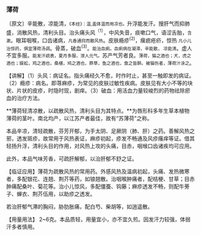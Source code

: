 ### 薄荷

〔原文〕辛能散，凉能清，<small>《本经》：温,盖体温而用凉也。</small>升浮能发汗。搜肝气而抑肺盛，消散风热，清利头目。治头痛头风<sup>（1）</sup>，中风失音，痰嗽口气，语涩舌胎，<small>含漱</small>。眼耳咽喉，口齿诸病，<small>凡香通窍而散风热</small>。皮肤瘾疹<sup>(2)</sup>，瘰疬疮疥，惊热 <small>凡小儿治惊药，俱宜薄荷汤调</small>。骨蒸，破血<sup>(3)</sup>。<small>能治血痢。血痢病在凝滞，辛能散，
凉能清</small>。虚人不宜多服。<small>能发汗疏表，夏月多服，泄人元气。</small>苏产气芳者良。<small>薄荷，猫之酒也；犬，虎之酒也；娱蚣，鸡之酒也，桑椹，鸠之酒也，莽草，鱼之酒也，食之皆醉。被猫伤者，薄荷汁涂之</small>。

【讲解】（1）头风：病证名。指头痛经久不愈，时作时止，甚至一触即发的病证。（2）瘾疹：病名。即荨麻疹，为常见的皮肤过敏性疾病。皮肤见有大小不等的块状、片状的皮疹，时隐时现，剧痒。（3）破血：用活血力量较峻烈的药物祛除瘀血的治疗方法。

**薄荷轻清凉散，以疏散风热，清利头目为其特点。**为唇形科多年生草本植物薄荷的茎叶。南北均产，以江苏产者最佳，故有“苏薄荷"之称。

本品辛凉，清轻疏散，芬芳开郁，为手太阴、足厥阴（肺、肝）之药。善解风热之邪，透发斑疹，故常用于风热表证，麻疹初起，疹发不畅通及风疹瘙痒等证。借其轻扬升浮，清利头目的作用，对风热上攻的头痛，目赤，咽堠口齿诸疾均可应用。

此外，本品气味芳香，可疏肝解郁，以治肝郁不舒之证。

【临证应用】薄荷为疏散风热的常用药。外感风热及温病初起，头痛、发热微寒者，多配银花、连翘、荆芥等药，如锒翘散。治咽喉肿痛者，配桔梗、甘草；目赤肿痛配桑叶、菊花等。治小儿惊风，多配僵蚕、钩藤；麻疹透发不畅，则配牛蒡子、蝉衣、荆芥伍用，以助疹之透发。

若治肝郁气滞的胸闷，胁肋胀痛，配白芍、柴胡等，如逍遥散。

【用量用法】 2~6克。本品质轻，用量宜小，亦不宜久煎。因发汗力较强，体弱汗多者慎用。
